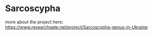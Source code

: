 # Sarcoscypha
more about the project here: https://www.researchgate.net/project/Sarcoscypha-genus-in-Ukraine
